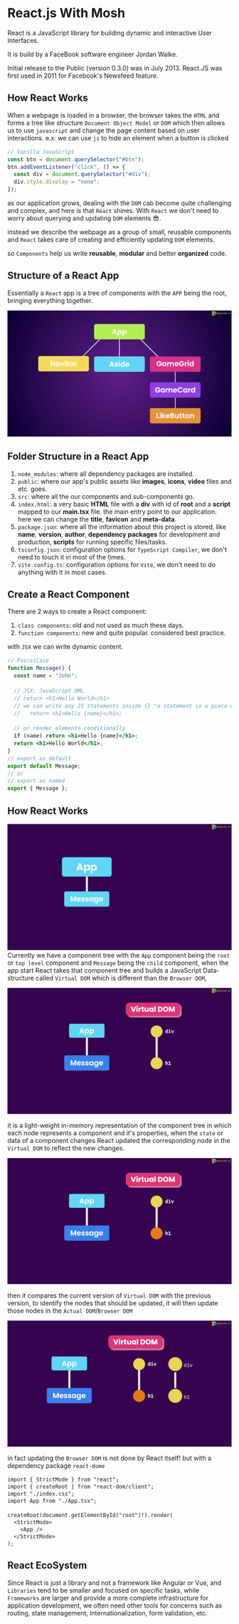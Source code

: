 # React.js With Mosh

React is a JavaScript library for building dynamic and interactive User Interfaces.

It is build by a FaceBook software engineer Jordan Walke.

Initial release to the Public (version 0.3.0) was in July 2013. React.JS was first used in 2011 for Facebook's Newsfeed feature.

## How React Works

When a webpage is loaded in a browser, the browser takes the `HTML` and forms a tree like structure `Document Object Model` or `DOM` which then allows us to use `javascript` and change the page content based on user interactions. e.x: we can use `js` to hide an element when a button is clicked

```js
// Vanilla JavaScript
const btn = document.querySelector("#btn");
btn.addEventListener("click", () => {
  const div = document.querySelector("#div");
  div.style.display = "none";
});
```

as our application grows, dealing with the `DOM` cab become quite challenging and complex, and here is that `React` shines. With `React` we don't need to worry about querying and updating `DOM` elements 😎.

instead we describe the webpage as a group of small, reusable components and `React` takes care of creating and efficiently updating `DOM` elements.

so `Components` help us write **reusable**, **modular** and better **organized** code.

## Structure of a React App

Essentially a `React` app is a tree of components with the `APP` being the root, bringing everything together.

![react app structure](<./Screenshot%20(159).png>)

## Folder Structure in a React App

1. `node_modules`: where all dependency packages are installed.
2. `public`: where our app's public assets like **images**, **icons**, **video** files and etc. goes.
3. `src`: where all the our components and sub-components go.
4. `index.html`: a very basic **HTML** file with a **div** with id of **root** and a **script** mapped to our **main.tsx** file. the main entry point to our application. here we can change the **title**, **favicon** and **meta-data**.
5. `package.json`: where all the information about this project is stored, like **name**, **version**, **author**, **dependency packages** for development and production, **scripts** for running specific files/tasks.
6. `tsconfig.json`: configuration options for `TypeScript Compiler`, we don't need to touch it in most of the times.
7. `vite.config.ts`: configuration options for `Vite`, we don't need to do anything with it in most cases.

## Create a React Component

There are 2 ways to create a React component:

1. `class components`: old and not used as much these days.
2. `function components`: new and quite popular. considered best practice.

with `JSX` we can write dynamic content.

```jsx
// PascalCase
function Message() {
  const name = "John";

  // JSX: JavaScript XML
  // return <h1>Hello World</h1>
  // we can write any JS statements inside {} "a statement is a piece of code that produces a specific value"
  //   return <h1>Hello {name}</h1>;

  // or render elements conditionally
  if (name) return <h1>Hello {name}</h1>;
  return <h1>Hello World</h1>;
}
// export as default
export default Message;
// or
// export as named
export { Message };
```

## How React Works

![virtual dom](<./Screenshot%20(160).png>)
Currently we have a component tree with the `App` component being the `root` or `top level` component and `Message` being the `child` component, when the app start React takes that component tree and builds a JavaScript Data-structure called `Virtual DOM` which is different than the `Browser DOM`,

![component tree](<./Screenshot%20(162).png>)

it is a light-weight in-memory representation of the component tree in which each node represents a component and it's properties, when the `state` or data of a component changes React updated the corresponding node in the `Virtual DOM` to reflect the new changes.

![component tree](<./Screenshot%20(161).png>)

then it compares the current version of `Virtual DOM` with the previous version, to identify the nodes that should be updated, it will then update those nodes in the `Actual DOM`/`Browser DOM`

![component tree](<./Screenshot%20(163).png>)

in fact updating the `Browser DOM` is not done by React itself! but with a dependency package `react-dome`

```tsx
import { StrictMode } from "react";
import { createRoot } from "react-dom/client";
import "./index.css";
import App from "./App.tsx";

createRoot(document.getElementById("root")!).render(
  <StrictMode>
    <App />
  </StrictMode>
);
```

## React EcoSystem

Since React is just a library and not a framework like Angular or Vue, and `Libraries` tend to be smaller and focused on specific tasks, while `Frameworks` are larger and provide a more complete infrastructure for application development, we often
need other tools for concerns such as routing, state management,
internationalization, form validation, etc.
